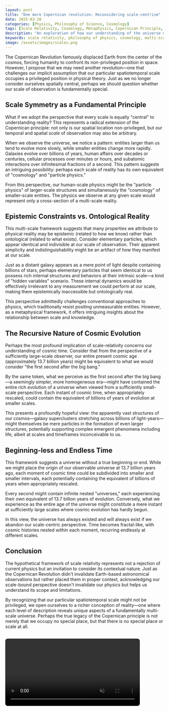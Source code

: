 ```yaml
---
layout: post
title: "One more Copernican revolution: Reconsidering scale-centrism"
date: 2025-03-20
categories: [Physics, Philosophy of Science, Cosmology]
tags: [Scale Relativity, Cosmology, Metaphysics, Copernican Principle, Multi-scale Universe]
description: "An exploration of how our understanding of the universe might be biased by our particular spatiotemporal scale, and what insights might emerge from considering all scales as equally central."
keywords: scale relativity, philosophy of physics, cosmology, multi-scale universe, spatiotemporal scales, epistemic bias, ontology of physics
image: /assets/images/scales.png
---
```


The Copernican Revolution famously displaced Earth from the center of the cosmos, forcing humanity to confront its non-privileged position in space. However, I propose that we may need another revolution—one that challenges our implicit assumption that our particular spatiotemporal scale occupies a privileged position in physical theory. Just as we no longer consider ourselves spatially central, perhaps we should question whether our scale of observation is fundamentally special.

## Scale Symmetry as a Fundamental Principle

What if we adopt the perspective that every scale is equally "central" to understanding reality? This represents a radical extension of the Copernican principle: not only is our spatial location non-privileged, but our temporal and spatial *scale* of observation may also be arbitrary.

When we observe the universe, we notice a pattern: entities larger than us tend to evolve more slowly, while smaller entities change more rapidly. Galaxies evolve over billions of years, human affairs over decades or centuries, cellular processes over minutes or hours, and subatomic interactions over infinitesimal fractions of a second. This pattern suggests an intriguing possibility: perhaps each scale of reality has its own equivalent of "cosmology" and "particle physics."

From this perspective, our human-scale physics might be the "particle physics" of larger-scale structures and simultaneously the "cosmology" of smaller-scale entities. The physics we observe at any given scale would represent only a cross-section of a multi-scale reality.

## Epistemic Constraints vs. Ontological Reality

This multi-scale framework suggests that many properties we attribute to physical reality may be epistemic (related to how we know) rather than ontological (related to what exists). Consider elementary particles, which appear identical and indivisible at our scale of observation. Their apparent simplicity and indistinguishability might be an artifact of how they manifest at our scale.

Just as a distant galaxy appears as a mere point of light despite containing billions of stars, perhaps elementary particles that seem identical to us possess rich internal structures and behaviors at their intrinsic scale—a kind of "hidden variables" scenario. These internal dynamics would be effectively irrelevant to any measurement we could perform at our scale, making them epistemically inaccessible but ontologically real.

This perspective admittedly challenges conventional approaches to physics, which traditionally resist positing unmeasurable entities. However, as a metaphysical framework, it offers intriguing insights about the relationship between scale and knowledge.

## The Recursive Nature of Cosmic Evolution

Perhaps the most profound implication of scale-relativity concerns our understanding of cosmic time. Consider that from the perspective of a sufficiently large-scale observer, our entire present cosmic age (approximately 13.7 billion years) might be equivalent to what we would consider "the first second after the big bang."

By the same token, what we perceive as the first second after the big bang—a seemingly simpler, more homogeneous era—might have contained the entire rich evolution of a universe when viewed from a sufficiently small-scale perspective. Each instant of cosmic time, when appropriately rescaled, could contain the equivalent of billions of years of evolution at smaller scales.

This presents a profoundly hopeful view: the apparently vast structures of our cosmos—galaxy superclusters stretching across billions of light-years—might themselves be mere particles in the formation of even larger structures, potentially supporting complex emergent phenomena including life, albeit at scales and timeframes inconceivable to us.

## Beginning-less and Endless Time

This framework suggests a universe without a true beginning or end. While we might place the origin of our observable universe at 13.7 billion years ago, each moment of cosmic time could be subdivided into smaller and smaller intervals, each potentially containing the equivalent of billions of years when appropriately rescaled.

Every second might contain infinite nested "universes," each experiencing their own equivalent of 13.7 billion years of evolution. Conversely, what we experience as the entire age of the universe might constitute a mere instant at sufficiently large scales where cosmic evolution has hardly begun.

In this view, the universe has always existed and will always exist if we abandon our scale-centric perspective. Time becomes fractal-like, with cosmic histories nested within each moment, recurring endlessly at different scales.

## Conclusion

The hypothetical framework of scale relativity represents not a rejection of current physics but an invitation to consider its contextual nature. Just as the Copernican Revolution didn't invalidate Earth-based astronomical observations but rather placed them in proper context, acknowledging our scale-bound perspective doesn't invalidate our physics but helps us understand its scope and limitations.

By recognizing that our particular spatiotemporal scale might not be privileged, we open ourselves to a richer conception of reality—one where each level of description reveals unique aspects of a fundamentally multi-scale universe. Perhaps the true legacy of the Copernican principle is not merely that we occupy no special place, but that there is no special place or scale at all.

<div style="width: 85%; margin: 30px 0; display: flex; justify-content: center;">
  <video width="100%" autoplay loop muted playsinline style="border-radius: 8px; display: block;">
    <source src="/assets/images/20250325_1059_The Vast Cosmos.mp4" type="video/mp4">
    Your browser does not support the video tag.
  </video>
</div>
